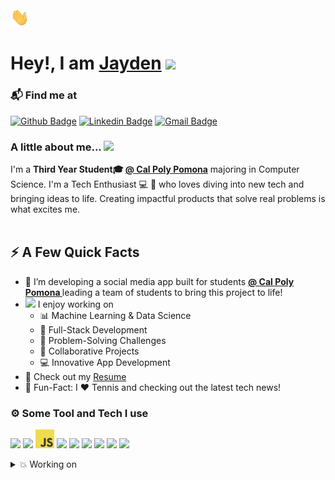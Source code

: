<img width="30px" margin="0px" src="https://raw.githubusercontent.com/ABSphreak/ABSphreak/master/gifs/Hi.gif">
<h1>Hey!, I am <a href="https://github.com/jayvnn">Jayden</a> <img height="30px" src="https://emojis.slackmojis.com/emojis/images/1531849430/4246/blob-sunglasses.gif?1531849430"></h1>
</h1>

### 📬 Find me at
[![Github Badge](http://img.shields.io/badge/-Github-black?style=flat-square&logo=github&link=https://github.com/jayvnn/)](https://github.com/jayvnn/) 
[![Linkedin Badge](https://img.shields.io/badge/-LinkedIn-blue?style=flat-square&logo=Linkedin&logoColor=white&link=https://www.linkedin.com/in/jaydenvinhnguyen/)](https://www.linkedin.com/in/jaydenvinhnguyen)
[![Gmail Badge](https://img.shields.io/badge/-Gmail-d14836?style=flat-square&logo=Gmail&logoColor=white&link=mailto:Jayden.vinh.nguyen@gmail.com)](mailto:Jayden.vinh.nguyen@gmail.com)

### A little about me...  <img src="https://media.giphy.com/media/VgCDAzcKvsR6OM0uWg/giphy.gif" width="50"> 
I'm a **Third Year Student🎓 [@ Cal Poly Pomona](https://www.cpp.edu/)** majoring in Computer Science. I'm a Tech Enthusiast 💻 🚀 who loves diving into new tech and bringing ideas to life. Creating impactful products that solve real problems is what excites me. <br/><br/>




## ⚡️ A Few Quick Facts

- 🔭 I’m developing a social media app built for students **[@ Cal Poly Pomona ](https://www.cpp.edu/)** leading a team of students to bring this project to life!
- <img src="https://media.giphy.com/media/WUlplcMpOCEmTGBtBW/giphy.gif" width="30">  I enjoy working on
  - 📊 Machine Learning & Data Science
  - 🔧 Full-Stack Development
  - 🧩 Problem-Solving Challenges
  - 🤝 Collaborative Projects
  - 💻 Innovative App Development
- 📙 Check out my [Resume](https://www.linkedin.com/in/jaydenvinhnguyen/)
- 🎉 Fun-Fact: I ❤️ Tennis and checking out the latest tech news!

### ⚙️ Some Tool and Tech I use
<code><img height="30" src="https://avatars0.githubusercontent.com/u/1525981?s=200&v=4"></code>
<code><img height="30" src="https://github.com/user-attachments/assets/eb27f9de-86a0-410d-98b0-a0242b222eab"></code>
<code><img height="30" src="https://raw.githubusercontent.com/github/explore/80688e429a7d4ef2fca1e82350fe8e3517d3494d/topics/javascript/javascript.png"></code>
<code><img height="30" src="https://github.com/user-attachments/assets/e9e83972-ff32-458e-8689-5ae57118d89f"></code>
<code><img height="30" src="https://avatars1.githubusercontent.com/u/45120?s=200&v=4"></code>
<code><img height="30" src="https://github.com/user-attachments/assets/b7b0d380-8c59-414f-b59b-57706aa79f90"></code>
<code><img height="30" src="https://github.com/user-attachments/assets/d8149e4b-0c59-459c-bada-1e897966690b"></code>
<code><img height="30" src="https://github.com/user-attachments/assets/879754f1-20e9-4ede-91a3-1ce5b9b4befb"></code>
<code><img height="30" src="https://github.com/user-attachments/assets/23dea773-766e-44e9-bbe7-c2fabdda0cd7"></code>


<!--- <p align="center">
<img width="450" align="left" src="https://github-readme-stats.vercel.app/api?username=jayvnn&show_icons=true&line_height=21&theme=react" alt="jayvnn's Github Stats" />
</p> --!>


<!-- ![Profile Views](https://komarev.com/ghpvc/?username=jayvnn) -->


<details>
<summary> 💥 Working on </summary>
<br>
<p align="left">
  <a href="https://github.com/BroncoBond/Bronco-Bond">
    <img src="https://github-readme-stats.vercel.app/api/pin/?username=BroncoBond&repo=Bronco-Bond&theme=react" alt="Bronco-Bond Repository" />
  </a>
</p>
</details> 
